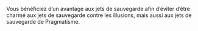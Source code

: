 ﻿---
id: subclass_wise_scholar_fr.md#esprit-pragmatique
name: Esprit pragmatique
---

Vous bénéficiez d’un avantage aux jets de sauvegarde afin d’éviter d’être charmé aux jets de sauvegarde contre les illusions, mais aussi aux jets de sauvegarde de Pragmatisme.

